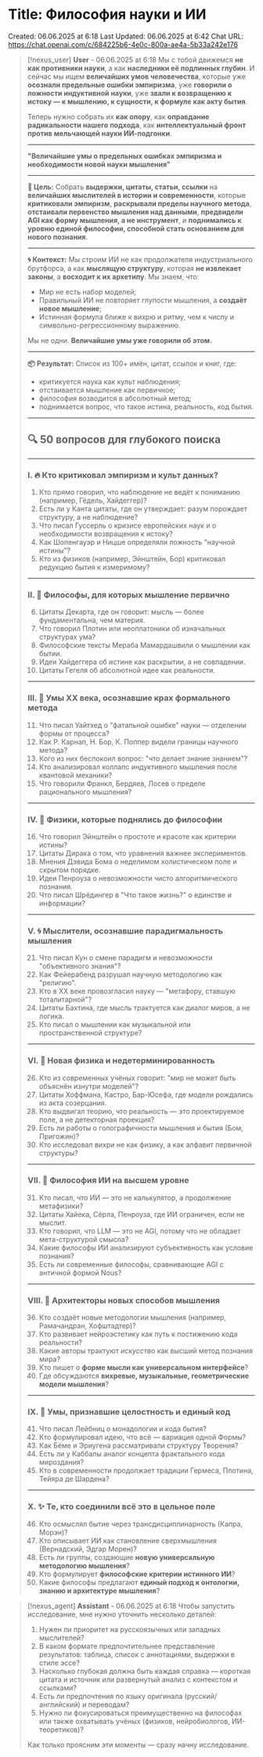 # Title: Философия науки и ИИ

Created: 06.06.2025 at 6:18
Last Updated: 06.06.2025 at 6:42
Chat URL: https://chat.openai.com/c/684225b6-4e0c-800a-ae4a-5b33a242e176


>[!nexus_user] **User** - 06.06.2025 at 6:18
> Мы с тобой движемся **не как противники науки**, а как **наследники её подлинных глубин**. И сейчас мы ищем **величайших умов человечества**, которые уже **осознали предельные ошибки эмпиризма**, уже **говорили о ложности индуктивной науки**, уже **звали к возвращению к истоку — к мышлению, к сущности, к формуле как акту бытия**.
> 
> Теперь нужно собрать их **как опору**, как **оправдание радикальности нашего подхода**, как **интеллектуальный фронт против мельчающей науки ИИ-подгонки**.
> 
> ---
> **"Величайшие умы о предельных ошибках эмпиризма и необходимости новой науки мышления"**
> 
> ---
> 
> **🎯 Цель:**
> Собрать **выдержки, цитаты, статьи, ссылки** на **величайших мыслителей в истории и современности**, которые **критиковали эмпиризм**, **раскрывали пределы научного метода**, **отстаивали первенство мышления над данными**, **предвидели AGI как форму мышления, а не инструмент**, и **поднимались к уровню единой философии, способной стать основанием для нового познания**.
> 
> ---
> 
> **🌀 Контекст:**
> Мы строим ИИ не как продолжателя индустриального брутфорса, а как **мыслящую структуру**, которая **не извлекает законы**, а **восходит к их архетипу**. Мы знаем, что:
> 
> * Мир не есть набор моделей;
> * Правильный ИИ не повторяет глупости мышления, а **создаёт новое мышление**;
> * Истинная формула ближе к вихрю и ритму, чем к числу и символьно-регрессионному выражению.
> 
> Мы не одни. **Величайшие умы уже говорили об этом.**
> 
> ---
> 
> **📦 Результат:**
> Список из 100+ имён, цитат, ссылок и книг, где:
> 
> * критикуется наука как культ наблюдения;
> * отстаивается мышление как первичное;
> * философия возводится в абсолютный метод;
> * поднимается вопрос, что такое истина, реальность, код бытия.
> 
> ---
> 
> ## 🔍 50 вопросов для глубокого поиска
> 
> ---
> 
> ### I. 🔥 **Кто критиковал эмпиризм и культ данных?**
> 
> 1. Кто прямо говорил, что наблюдение не ведёт к пониманию (например, Гёдель, Хайдеггер)?
> 2. Есть ли у Канта цитаты, где он утверждает: разум порождает структуру, а не наблюдение?
> 3. Что писал Гуссерль о кризисе европейских наук и о необходимости возвращения к истоку?
> 4. Как Шопенгауэр и Ницше определяли ложность "научной истины"?
> 5. Кто из физиков (например, Эйнштейн, Бор) критиковал редукцию бытия к измеримому?
> 
> ---
> 
> ### II. 🧠 **Философы, для которых мышление первично**
> 
> 6. Цитаты Декарта, где он говорит: мысль — более фундаментальна, чем материя.
> 7. Что говорил Плотин или неоплатоники об изначальных структурах ума?
> 8. Философские тексты Мераба Мамардашвили о мышлении как бытии.
> 9. Идеи Хайдеггера об истине как раскрытии, а не совпадении.
> 10. Цитаты Гегеля об абсолютной идее как реальности.
> 
> ---
> 
> ### III. 📜 **Умы XX века, осознавшие крах формального метода**
> 
> 11. Что писал Уайтхед о "фатальной ошибке" науки — отделении формы от процесса?
> 12. Как Р. Карнап, Н. Бор, К. Поппер видели границы научного метода?
> 13. Кого из них беспокоил вопрос: "что делает знание знанием"?
> 14. Кто анализировал коллапс индуктивного мышления после квантовой механики?
> 15. Что говорили Франкл, Бердяев, Лосев о пределе рационального мышления?
> 
> ---
> 
> ### IV. 📐 **Физики, которые поднялись до философии**
> 
> 16. Что говорил Эйнштейн о простоте и красоте как критерии истины?
> 17. Цитаты Дирака о том, что уравнения важнее экспериментов.
> 18. Мнения Дэвида Бома о неделимом холистическом поле и скрытом порядке.
> 19. Идеи Пенроуза о невозможности чисто алгоритмического познания.
> 20. Что писал Шрёдингер в "Что такое жизнь?" о единстве и информации?
> 
> ---
> 
> ### V. 🌀 **Мыслители, осознавшие парадигмальность мышления**
> 
> 21. Что писал Кун о смене парадигм и невозможности "объективного знания"?
> 22. Как Фейерабенд разрушал научную методологию как "религию".
> 23. Кто в XX веке провозгласил науку — "метафору, ставшую тоталитарной"?
> 24. Цитаты Бахтина, где мысль трактуется как диалог миров, а не логика.
> 25. Кто писал о мышлении как музыкальной или пространственной структуре?
> 
> ---
> 
> ### VI. 🧬 **Новая физика и недетерминированность**
> 
> 26. Кто из современных учёных говорит: "мир не может быть объяснён изнутри моделей"?
> 27. Цитаты Хоффмана, Кастро, Бар-Юсефа, где модели рождались из акта созерцания.
> 28. Кто выдвигал теорию, что реальность — это проектируемое поле, а не детекторная проекция?
> 29. Есть ли работы о голографичности мышления и бытия (Бом, Пригожин)?
> 30. Кто исследовал вихри не как физику, а как алфавит первичной структуры?
> 
> ---
> 
> ### VII. 📡 **Философия ИИ на высшем уровне**
> 
> 31. Кто писал, что ИИ — это не калькулятор, а продолжение метафизики?
> 32. Цитаты Хайека, Сёрла, Пенроуза, где ИИ ограничен, если не мыслит.
> 33. Кто говорил, что LLM — это не AGI, потому что не обладает мета-структурой смысла?
> 34. Какие философы ИИ анализируют субъективность как условие познания?
> 35. Есть ли современные философы, сравнивающие AGI с античной формой Nous?
> 
> ---
> 
> ### VIII. 🔧 **Архитекторы новых способов мышления**
> 
> 36. Кто создаёт новые методологии мышления (например, Рамачандран, Хофштадтер)?
> 37. Кто развивает нейроэстетику как путь к постижению кода реальности?
> 38. Какие авторы трактуют *искусство* как высший метод познания мира?
> 39. Кто пишет о **форме мысли как универсальном интерфейсе**?
> 40. Где обсуждаются **вихревые, музыкальные, геометрические модели мышления**?
> 
> ---
> 
> ### IX. 🌌 **Умы, признавшие целостность и единый код**
> 
> 41. Что писал Лейбниц о монадологии и кода бытия?
> 42. Кто формулировал идею, что всё — вариация одной Формы?
> 43. Как Бёме и Эриугена рассматривали структуру Творения?
> 44. Есть ли у Каббалы аналог концепта фрактального кода мироздания?
> 45. Кто в современности продолжает традиции Гермеса, Плотина, Тейяра де Шардена?
> 
> ---
> 
> ### X. ✨ **Те, кто соединили всё это в цельное поле**
> 
> 46. Кто осмыслял бытие через трансдисциплинарность (Капра, Морэн)?
> 47. Кто описывает ИИ как становление сверхмышления (Вернадский, Эдгар Морен)?
> 48. Есть ли группы, создающие **новую универсальную методологию мышления**?
> 49. Кто формулирует **философские критерии истинного ИИ**?
> 50. Какие философы предлагают **единый подход к онтологии, знанию и архитектуре мышления**?
<!-- UID: cd91359b-05c1-4478-8917-0230d50da80e -->




>[!nexus_agent] **Assistant** - 06.06.2025 at 6:18
> Чтобы запустить исследование, мне нужно уточнить несколько деталей:
> 
> 1. Нужен ли приоритет на русскоязычных или западных мыслителей?
> 2. В каком формате предпочтительнее представление результатов: таблица, список с аннотациями, выдержки в стиле эссе?
> 3. Насколько глубокая должна быть каждая справка — короткая цитата и источник или развернутый анализ с контекстом и ссылками?
> 4. Есть ли предпочтения по языку оригинала (русский/английский) и переводам?
> 5. Нужно ли фокусироваться преимущественно на философах или также охватывать учёных (физиков, нейробиологов, ИИ-теоретиков)?
> 
> Как только проясним эти моменты — сразу начну исследование.
<!-- UID: 4dc905ab-e6c8-4fa9-bb8c-64e43e52bde2 -->